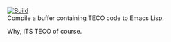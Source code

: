 [![Build](https://github.com/larsbrinkhoff/compile-teco-to-emacs-lisp/actions/workflows/build.yml/badge.svg)](https://github.com/larsbrinkhoff/compile-teco-to-emacs-lisp/actions/workflows/build.yml)  
Compile a buffer containing TECO code to Emacs Lisp.

Why, ITS TECO of course.
